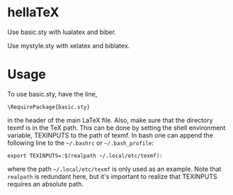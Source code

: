hellaTeX
========

Use basic.sty with lualatex and biber.  

Use mystyle.sty with xelatex and biblatex.  

Usage
=====

To use basic.sty, have the line,

    \RequirePackage{basic.sty}

in the header of the main LaTeX file. Also, make sure that the directory
texmf is in the TeX path. This can be done by setting the shell
environment variable, TEXINPUTS to the path of texmf. In bash one can
append the following line to the `~/.bashrc` or `~/.bash_profile`:

    export TEXINPUTS=:$(realpath ~/.local/etc/texmf):

where the path `~/.local/etc/texmf` is only used as an example. Note
that `realpath` is redundant here, but it's important to realize that
TEXINPUTS requires an absolute path.  


